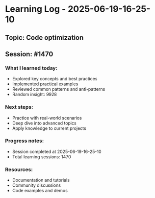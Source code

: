 # Learning Log - 2025-06-19-16-25-10

## Topic: Code optimization
## Session: #1470

### What I learned today:
- Explored key concepts and best practices
- Implemented practical examples  
- Reviewed common patterns and anti-patterns
- Random insight: 9928

### Next steps:
- Practice with real-world scenarios
- Deep dive into advanced topics
- Apply knowledge to current projects

### Progress notes:
- Session completed at 2025-06-19-16-25-10
- Total learning sessions: 1470

### Resources:
- Documentation and tutorials
- Community discussions
- Code examples and demos

